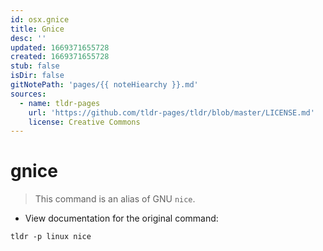 ```yaml
---
id: osx.gnice
title: Gnice
desc: ''
updated: 1669371655728
created: 1669371655728
stub: false
isDir: false
gitNotePath: 'pages/{{ noteHiearchy }}.md'
sources:
  - name: tldr-pages
    url: 'https://github.com/tldr-pages/tldr/blob/master/LICENSE.md'
    license: Creative Commons
---
```

# gnice

> This command is an alias of GNU `nice`.

- View documentation for the original command:

`tldr -p linux nice`

